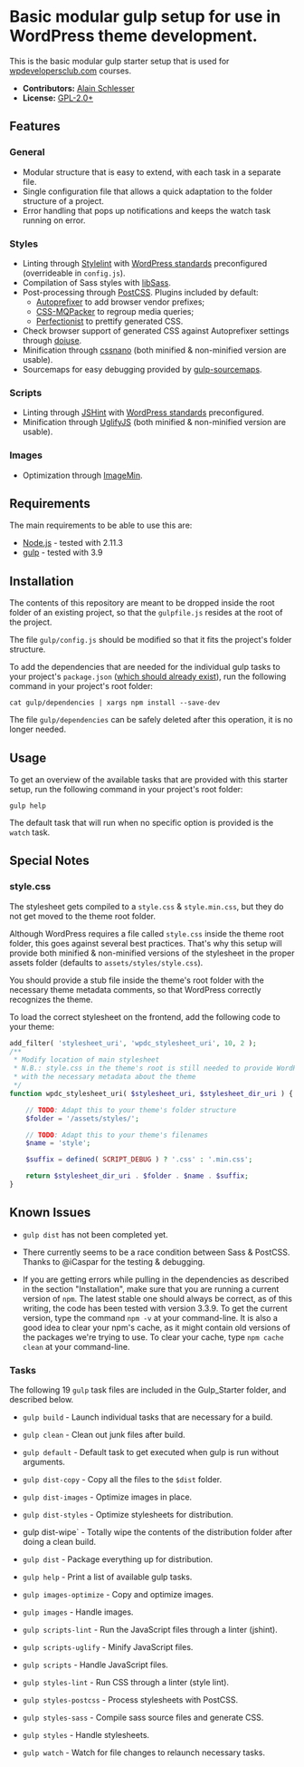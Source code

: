 # Basic modular gulp setup for use in WordPress theme development.

This is the basic modular gulp starter setup that is used for [wpdevelopersclub.com](https://wpdevelopersclub.com) courses.

- __Contributors:__ [Alain Schlesser](http://www.alainschlesser.com)
- __License:__ [GPL-2.0+](http://www.gnu.org/licenses/gpl-2.0.html)

## Features

### General

* Modular structure that is easy to extend, with each task in a separate file.
* Single configuration file that allows a quick adaptation to the folder structure of a project.
* Error handling that pops up notifications and keeps the watch task running on error.

### Styles

* Linting through [Stylelint](http://stylelint.io/) with [WordPress standards](https://github.com/stylelint/stylelint-config-wordpress) preconfigured (overrideable in `config.js`).
* Compilation of Sass styles with [libSass](http://sass-lang.com/libsass).
* Post-processing through [PostCSS](https://github.com/postcss/postcss). Plugins included by default:
	* [Autoprefixer](https://github.com/postcss/autoprefixer) to add browser vendor prefixes;
	* [CSS-MQPacker](https://www.npmjs.com/package/css-mqpacker) to regroup media queries;
	* [Perfectionist](https://github.com/ben-eb/perfectionist) to prettify generated CSS.
* Check browser support of generated CSS against Autoprefixer settings through [doiuse](https://github.com/anandthakker/doiuse).
* Minification through [cssnano](http://cssnano.co/) (both minified & non-minified version are usable).
* Sourcemaps for easy debugging provided by [gulp-sourcemaps](https://www.npmjs.com/package/gulp-sourcemaps).

### Scripts

* Linting through [JSHint](http://jshint.com/) with [WordPress standards](https://develop.svn.wordpress.org/trunk/.jshintrc) preconfigured.
* Minification through [UglifyJS](http://lisperator.net/uglifyjs/)  (both minified & non-minified version are usable).

### Images

* Optimization through [ImageMin](https://github.com/imagemin/imagemin).

## Requirements

The main requirements to be able to use this are:

* [Node.js](https://nodejs.org/) - tested with 2.11.3
* [gulp](http://gulpjs.com/) - tested with 3.9

## Installation

The contents of this repository are meant to be dropped inside the root folder of an existing project, so that the `gulpfile.js` resides at the root of the project.

The file `gulp/config.js` should be modified so that it fits the project's folder structure.

To add the dependencies that are needed for the individual gulp tasks to your project's `package.json` ([which should already exist](https://docs.npmjs.com/cli/init)), run the following command in your project's root folder:

```
cat gulp/dependencies | xargs npm install --save-dev
```

The file `gulp/dependencies` can be safely deleted after this operation, it is no longer needed.

## Usage

To get an overview of the available tasks that are provided with this starter setup, run the following command in your project's root folder:

```
gulp help
```

The default task that will run when no specific option is provided is the `watch` task.

## Special Notes

### style.css

The stylesheet gets compiled to a `style.css` & `style.min.css`, but they do not get moved to the theme root folder.

Although WordPress requires a file called `style.css` inside the theme root folder, this goes against several best practices. That's why this setup will provide both minified & non-minified versions of the stylesheet in the proper assets folder (defaults to `assets/styles/style.css`).

You should provide a stub file inside the theme's root folder with the necessary theme metadata comments, so that WordPress correctly recognizes the theme.

To load the correct stylesheet on the frontend, add the following code to your theme:
```PHP
add_filter( 'stylesheet_uri', 'wpdc_stylesheet_uri', 10, 2 );
/**
 * Modify location of main stylesheet
 * N.B.: style.css in the theme's root is still needed to provide WordPress
 * with the necessary metadata about the theme
 */
function wpdc_stylesheet_uri( $stylesheet_uri, $stylesheet_dir_uri ) {

	// TODO: Adapt this to your theme's folder structure
	$folder = '/assets/styles/';

	// TODO: Adapt this to your theme's filenames
	$name = 'style';

	$suffix = defined( SCRIPT_DEBUG ) ? '.css' : '.min.css';

	return $stylesheet_dir_uri . $folder . $name . $suffix;
}
```

## Known Issues

* `gulp dist` has not been completed yet.

* There currently seems to be a race condition between Sass & PostCSS. Thanks to @iCaspar for the testing & debugging.

* If you are getting errors while pulling in the dependencies as described in the section "Installation", make sure that you are running a current version of `npm`. The latest stable one should always be correct, as of this writing, the code has been tested with version 3.3.9.
To get the current version, type the command `npm -v` at your command-line.
It is also a good idea to clear your npm's cache, as it might contain old versions of the packages we're trying to use. To clear your cache, type `npm cache clean` at your command-line.


### Tasks

The following 19 `gulp` task files are included in the Gulp_Starter folder, and described below. 

* `gulp build` - Launch individual tasks that are necessary for a build.

* `gulp clean` - Clean out junk files after build.

* `gulp default` - Default task to get executed when gulp is run without arguments.

* `gulp dist-copy` - Copy all the files to the `$dist` folder.

* `gulp dist-images` - Optimize images in place.

* `gulp dist-styles` - Optimize stylesheets for distribution.

* gulp dist-wipe` - Totally wipe the contents of the distribution folder after doing a clean build.

* `gulp dist` - Package everything up for distribution.

* `gulp help` - Print a list of available gulp tasks.

* `gulp images-optimize` - Copy and optimize images.

* `gulp images` - Handle images.

* `gulp scripts-lint` - Run the JavaScript files through a linter (jshint). 

* `gulp scripts-uglify` - Minify JavaScript files.

* `gulp scripts` - Handle JavaScript files.

* `gulp styles-lint` - Run CSS through a linter (style lint). 

* `gulp styles-postcss` - Process stylesheets with PostCSS.

* `gulp styles-sass` - Compile sass source files and generate CSS.

* `gulp styles` - Handle stylesheets.

* `gulp watch` - Watch for file changes to relaunch necessary tasks.

